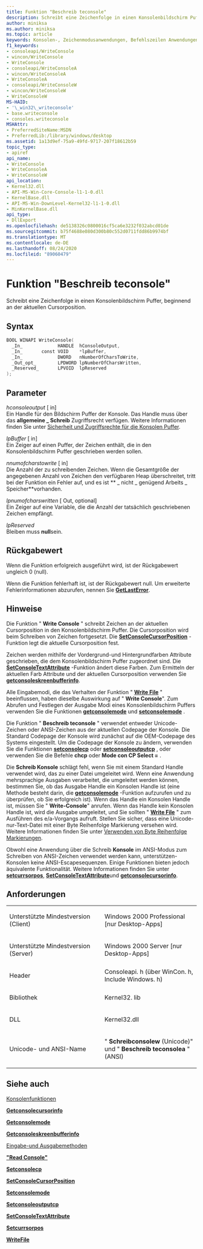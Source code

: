 ```yaml
---
title: Funktion "Beschreib teconsole"
description: Schreibt eine Zeichenfolge in einen Konsolenbildschirm Puffer, beginnend an der aktuellen Cursorposition.
author: miniksa
ms.author: miniksa
ms.topic: article
keywords: Konsolen-, Zeichenmodusanwendungen, Befehlszeilen Anwendungen, Terminalanwendungen, Konsolen-API
f1_keywords:
- consoleapi/WriteConsole
- wincon/WriteConsole
- WriteConsole
- consoleapi/WriteConsoleA
- wincon/WriteConsoleA
- WriteConsoleA
- consoleapi/WriteConsoleW
- wincon/WriteConsoleW
- WriteConsoleW
MS-HAID:
- '\_win32\_writeconsole'
- base.writeconsole
- consoles.writeconsole
MSHAttr:
- PreferredSiteName:MSDN
- PreferredLib:/library/windows/desktop
ms.assetid: 1a13d9ef-75a9-49fd-9717-207f18612b59
topic_type:
- apiref
api_name:
- WriteConsole
- WriteConsoleA
- WriteConsoleW
api_location:
- Kernel32.dll
- API-MS-Win-Core-Console-l1-1-0.dll
- KernelBase.dll
- API-MS-Win-DownLevel-Kernel32-l1-1-0.dll
- MinKernelBase.dll
api_type:
- DllExport
ms.openlocfilehash: de5138326c0800016cf5ca6e3232f032abcd01de
ms.sourcegitcommit: b75f4688e080d300b80c552d0711fdd86b9974bf
ms.translationtype: MT
ms.contentlocale: de-DE
ms.lasthandoff: 08/24/2020
ms.locfileid: "89060479"
---
```

# <a name="writeconsole-function"></a>Funktion "Beschreib teconsole"


Schreibt eine Zeichenfolge in einen Konsolenbildschirm Puffer, beginnend an der aktuellen Cursorposition.

<a name="syntax"></a>Syntax
------

```C
BOOL WINAPI WriteConsole(
  _In_             HANDLE  hConsoleOutput,
  _In_       const VOID    *lpBuffer,
  _In_             DWORD   nNumberOfCharsToWrite,
  _Out_opt_        LPDWORD lpNumberOfCharsWritten,
  _Reserved_       LPVOID  lpReserved
);
```

<a name="parameters"></a>Parameter
----------

*hconsoleoutput* \[ in\]  
Ein Handle für den Bildschirm Puffer der Konsole. Das Handle muss über das **allgemeine \_ Schreib** Zugriffsrecht verfügen. Weitere Informationen finden Sie unter [Sicherheit und Zugriffsrechte für die Konsolen Puffer](console-buffer-security-and-access-rights.md).

*lpBuffer* \[ in\]  
Ein Zeiger auf einen Puffer, der Zeichen enthält, die in den Konsolenbildschirm Puffer geschrieben werden sollen.

*nnumofcharstowrite* \[ in\]  
Die Anzahl der zu schreibenden Zeichen. Wenn die Gesamtgröße der angegebenen Anzahl von Zeichen den verfügbaren Heap überschreitet, tritt bei der Funktion ein Fehler auf, und es ist ** \_ nicht \_ genügend Arbeits \_ Speicher**vorhanden.

*lpnumofcharswritten* \[ Out, optional\]  
Ein Zeiger auf eine Variable, die die Anzahl der tatsächlich geschriebenen Zeichen empfängt.

*lpReserved*   
Bleiben muss **null**sein.

<a name="return-value"></a>Rückgabewert
------------

Wenn die Funktion erfolgreich ausgeführt wird, ist der Rückgabewert ungleich 0 (null).

Wenn die Funktion fehlerhaft ist, ist der Rückgabewert null. Um erweiterte Fehlerinformationen abzurufen, nennen Sie [**GetLastError**](https://msdn.microsoft.com/library/windows/desktop/ms679360).

<a name="remarks"></a>Hinweise
-------

Die Funktion " **Write Console** " schreibt Zeichen an der aktuellen Cursorposition in den Konsolenbildschirm Puffer. Die Cursorposition wird beim Schreiben von Zeichen fortgesetzt. Die [**SetConsoleCursorPosition**](setconsolecursorposition.md) -Funktion legt die aktuelle Cursorposition fest.

Zeichen werden mithilfe der Vordergrund-und Hintergrundfarben Attribute geschrieben, die dem Konsolenbildschirm Puffer zugeordnet sind. Die [**SetConsoleTextAttribute**](setconsoletextattribute.md) -Funktion ändert diese Farben. Zum Ermitteln der aktuellen Farb Attribute und der aktuellen Cursorposition verwenden Sie [**getconsoleskreenbufferinfo**](getconsolescreenbufferinfo.md).

Alle Eingabemodi, die das Verhalten der Funktion " [**Write File**](https://msdn.microsoft.com/library/windows/desktop/aa365747) " beeinflussen, haben dieselbe Auswirkung auf " **Write Console**". Zum Abrufen und Festlegen der Ausgabe Modi eines Konsolenbildschirm Puffers verwenden Sie die Funktionen [**getconsolemode**](getconsolemode.md) und [**setconsolemode**](setconsolemode.md) .

Die Funktion " **Beschreib teconsole** " verwendet entweder Unicode-Zeichen oder ANSI-Zeichen aus der aktuellen Codepage der Konsole. Die Standard Codepage der Konsole wird zunächst auf die OEM-Codepage des Systems eingestellt. Um die Codepage der Konsole zu ändern, verwenden Sie die Funktionen [**setconsolecp**](setconsolecp.md) oder [**setconsoleoutputcp**](setconsoleoutputcp.md) , oder verwenden Sie die Befehle **chcp** oder **Mode con CP Select =** .

Die **Schreib Konsole** schlägt fehl, wenn Sie mit einem Standard Handle verwendet wird, das zu einer Datei umgeleitet wird. Wenn eine Anwendung mehrsprachige Ausgaben verarbeitet, die umgeleitet werden können, bestimmen Sie, ob das Ausgabe Handle ein Konsolen Handle ist (eine Methode besteht darin, die [**getconsolemode**](getconsolemode.md) -Funktion aufzurufen und zu überprüfen, ob Sie erfolgreich ist). Wenn das Handle ein Konsolen Handle ist, müssen Sie " **Write-Console**" anrufen. Wenn das Handle kein Konsolen Handle ist, wird die Ausgabe umgeleitet, und Sie sollten " [**Write File**](https://msdn.microsoft.com/library/windows/desktop/aa365747) " zum Ausführen des e/a-Vorgangs aufruft. Stellen Sie sicher, dass eine Unicode-nur-Text-Datei mit einer Byte Reihenfolge Markierung versehen wird. Weitere Informationen finden Sie unter [Verwenden von Byte Reihenfolge Markierungen](https://msdn.microsoft.com/library/windows/desktop/dd374101).

Obwohl eine Anwendung über die Schreib **Konsole** im ANSI-Modus zum Schreiben von ANSI-Zeichen verwendet werden kann, unterstützen-Konsolen keine ANSI-Escapesequenzen. Einige Funktionen bieten jedoch äquivalente Funktionalität. Weitere Informationen finden Sie unter [**setcurrsorpos**](https://msdn.microsoft.com/library/windows/desktop/ms648394(v=vs.85).aspx), [**SetConsoleTextAttribute**](setconsoletextattribute.md)und [**getconsolecursorinfo**](getconsolecursorinfo.md).

<a name="requirements"></a>Anforderungen
------------

<table>
<colgroup>
<col width="50%" />
<col width="50%" />
</colgroup>
<tbody>
<tr class="odd">
<td><p>Unterstützte Mindestversion (Client)</p></td>
<td><p>Windows 2000 Professional [nur Desktop-Apps]</p></td>
</tr>
<tr class="even">
<td><p>Unterstützte Mindestversion (Server)</p></td>
<td><p>Windows 2000 Server [nur Desktop-Apps]</p></td>
</tr>
<tr class="odd">
<td><p>Header</p></td>
<td>Consoleapi. h (über WinCon. h, Include Windows. h)</td>
</tr>
<tr class="even">
<td><p>Bibliothek</p></td>
<td>Kernel32. lib</td>
</tr>
<tr class="odd">
<td><p>DLL</p></td>
<td>Kernel32.dll</td>
</tr>
<tr class="even">
<td><p>Unicode- und ANSI-Name</p></td>
<td><p>" <strong>Schreibconsolew</strong> (Unicode)" und " <strong>Beschreib teconsolea</strong> " (ANSI)</p></td>
</tr>
<tr class="odd">
</tr>
<tr class="even">
</tr>
<tr class="odd">
</tr>
<tr class="even">
</tr>
</tbody>
</table>

## <a name="span-idsee_alsospansee-also"></a><span id="see_also"></span>Siehe auch


[Konsolenfunktionen](console-functions.md)

[**Getconsolecursorinfo**](getconsolecursorinfo.md)

[**Getconsolemode**](getconsolemode.md)

[**Getconsoleskreenbufferinfo**](getconsolescreenbufferinfo.md)

[Eingabe-und Ausgabemethoden](input-and-output-methods.md)

[**"Read Console"**](readconsole.md)

[**Setconsolecp**](setconsolecp.md)

[**SetConsoleCursorPosition**](setconsolecursorposition.md)

[**Setconsolemode**](setconsolemode.md)

[**Setconsoleoutputcp**](setconsoleoutputcp.md)

[**SetConsoleTextAttribute**](setconsoletextattribute.md)

[**Setcurrsorpos**](https://msdn.microsoft.com/library/windows/desktop/ms648394(v=vs.85).aspx)

[**WriteFile**](https://msdn.microsoft.com/library/windows/desktop/aa365747)

 

 




